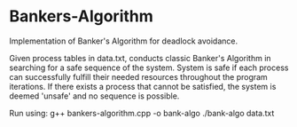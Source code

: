 # Bankers-Algorithm

Implementation of Banker's Algorithm for deadlock avoidance.

Given process tables in data.txt, conducts classic Banker's Algorithm in searching for a safe sequence of the system. System is safe if each process can successfully fulfill their needed resources throughout the program iterations. If there exists a process that cannot be satisfied, the system is deemed 'unsafe' and no sequence is possible.

Run using:
g++ bankers-algorithm.cpp -o bank-algo
./bank-algo data.txt
